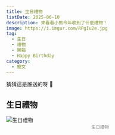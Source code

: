 ```yaml
---
title: 生日禮物
listDate: 2025-06-10
description: 來看看小熊今年收到了什麼禮物！
image: https://i.imgur.com/RPgIu2e.jpg
tag:
  - 生日
  - 禮物
  - 開箱
  - Happy Birthday
category:
  - 廢文
---
```


猜猜這是誰送的呀 🤗

## 生日禮物

![生日禮物](https://i.imgur.com/RPgIu2e.jpg)
<small style="display: block; text-align: center; color: #777;">生日禮物</small>
